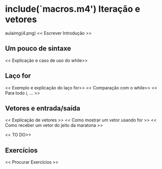 include(`macros.m4')
Iteração e vetores
==================
aulaimg(4.png)
<< Escrever Introdução >>

Um pouco de sintaxe
-------------------
<< Explicação e caso de uso do while>>

Laço for
--------
<< Exemplo e explicação do laço for>>
<< Comparação com o while>>
<< Para todo i, ... >>

Vetores e entrada/saída
-----------------------
<< Explicação de vetores >>
<< Como mostrar um vetor usando for >>
<< Como receber um vetor do jeito da maratona >>

<< TO DO>>

Exercícios
----------
<< Procurar Exercícios >>

<!-- Imagens usadas -->
<!-- -------------- -->
